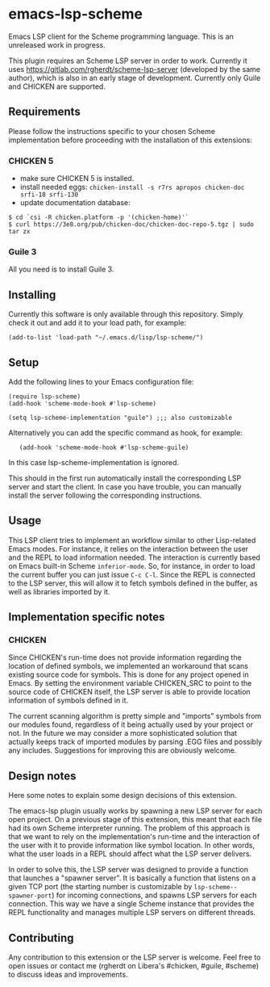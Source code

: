 # emacs-lsp-scheme

Emacs LSP client for the Scheme programming language. This is an unreleased
work in progress.

This plugin requires an Scheme LSP server in order to work. Currently it uses
https://gitlab.com/rgherdt/scheme-lsp-server (developed by the same author), which
is also in an early stage of development. Currently only Guile and CHICKEN are supported.

## Requirements

Please follow the instructions specific to your chosen Scheme implementation
before proceeding with the installation of this extensions:

### CHICKEN 5

- make sure CHICKEN 5 is installed.
- install needed eggs:
  `chicken-install -s r7rs apropos chicken-doc srfi-18 srfi-130`
- update documentation database:
```
$ cd `csi -R chicken.platform -p '(chicken-home)'`
$ curl https://3e8.org/pub/chicken-doc/chicken-doc-repo-5.tgz | sudo tar zx
```

### Guile 3

All you need is to install Guile 3.


## Installing

Currently this software is only available through this repository. Simply check it out 
and add it to your load path, for example:

`(add-to-list 'load-path "~/.emacs.d/lisp/lsp-scheme/")`


## Setup

Add the following lines to your Emacs configuration file:

```
(require lsp-scheme)
(add-hook 'scheme-mode-hook #'lsp-scheme)

(setq lsp-scheme-implementation "guile") ;;; also customizable
```

Alternatively you can add the specific command as hook, for example:
```
   (add-hook 'scheme-mode-hook #'lsp-scheme-guile)
```
In this case lsp-scheme-implementation is ignored.


This should in the first run automatically install the corresponding LSP server
and start the client. In case you have trouble, you can manually install the
server following the corresponding instructions.

## Usage

This LSP client tries to implement an workflow similar to other Lisp-related
Emacs modes. For instance, it relies on the interaction between the user and the
REPL to load information needed. The interaction is currently based on Emacs
built-in Scheme `inferior-mode`. So, for instance, in order to load the current
buffer you can just issue `C-c C-l`. Since the REPL is connected to the LSP
server, this will allow it to fetch symbols defined in the buffer, as well as
libraries imported by it.


## Implementation specific notes

### CHICKEN

Since CHICKEN's run-time does not provide information regarding the location of
defined symbols, we implemented an workaround that scans existing source code
for symbols. This is done for any project opened in Emacs. By setting
the environment variable CHICKEN_SRC to point to the source code of CHICKEN
itself, the LSP server is able to provide location information of symbols
defined in it.

The current scanning algorithm is pretty simple and "imports" symbols from
our modules found, regardless of it being actually used by your project
or not. In the future we may consider a more sophisticated solution that
actually keeps track of imported modules by parsing .EGG files and possibly any
includes. Suggestions for improving this are obviously welcome.

## Design notes

Here some notes to explain some design decisions of this extension.

The emacs-lsp plugin usually works by spawning a new LSP server for each
open project. On a previous stage of this extension, this meant that each file
had its own Scheme interpreter running. The problem of this approach is that
we want to rely on the implementation's run-time and the interaction of the user
with it to provide information like symbol location. In other words, what the
user loads in a REPL should affect what the LSP server delivers.

In order to solve this, the LSP server was designed to provide a function
that launches a "spawner server". It is basically a function that listens on
a given TCP port (the starting number is customizable by
`lsp-scheme--spawner-port`) for incoming connections, and spawns LSP servers for
each connection. This way we have a single Scheme instance that provides the
REPL functionality and manages multiple LSP servers on different threads.

## Contributing

Any contribution to this extension or the LSP server is welcome. Feel
free to open issues or contact me (rgherdt on Libera's #chicken, #guile,
#scheme) to discuss ideas and improvements.
